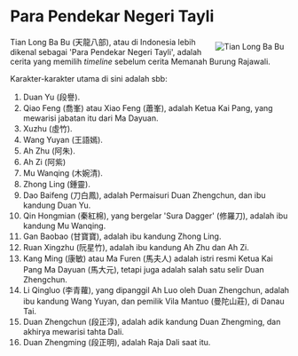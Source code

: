 # Para Pendekar Negeri Tayli

<image style="float:right;max-width:400px;padding:10px;" 
    src="/images/dgsd-cover.png" 
    alt="Tian Long Ba Bu" 
    title="Tian Long Ba Bu" />

Tian Long Ba Bu (天龍八部), atau di Indonesia lebih dikenal sebagai 'Para Pendekar Negeri Tayli', adalah cerita yang memilih _timeline_ sebelum 
cerita Memanah Burung Rajawali. 

Karakter-karakter utama di sini adalah sbb:
 
1. Duan Yu (段譽).
2. Qiao Feng (喬峯) atau Xiao Feng (蕭峯), adalah Ketua Kai Pang, yang mewarisi jabatan itu dari Ma Dayuan.
3. Xuzhu (虛竹).
4. Wang Yuyan (王語嫣).
5. Ah Zhu (阿朱).
6. Ah Zi (阿紫)
7. Mu Wanqing (木婉清).
8. Zhong Ling (鍾靈).
9. Dao Baifeng (刀白鳳), adalah Permaisuri Duan Zhengchun, dan ibu kandung Duan Yu.
10. Qin Hongmian (秦紅棉), yang bergelar 'Sura Dagger' (修羅刀), adalah ibu kandung Mu Wanqing.
11. Gan Baobao (甘寶寶), adalah ibu kandung Zhong Ling.
12. Ruan Xingzhu (阮星竹), adalah ibu kandung Ah Zhu dan Ah Zi.
13. Kang Ming (康敏) atau Ma Furen (馬夫人) adalah istri resmi Ketua Kai Pang Ma Dayuan (馬大元), tetapi juga adalah salah satu selir Duan Zhengchun.
14. Li Qingluo (李青蘿), yang dipanggil Ah Luo oleh Duan Zhengchun, adalah ibu kandung Wang Yuyan, dan pemilik Vila Mantuo (曼陀山莊), di Danau Tai.
15. Duan Zhengchun (段正淳), adalah adik kandung Duan Zhengming, dan akhirya mewarisi tahta Dali.
16. Duan Zhengming (段正明), adalah Raja Dali saat itu.




